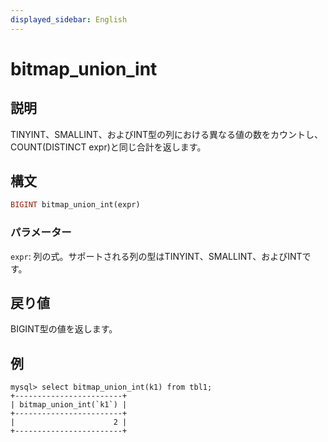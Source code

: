 ```yaml
---
displayed_sidebar: English
---
```


# bitmap_union_int

## 説明

TINYINT、SMALLINT、およびINT型の列における異なる値の数をカウントし、COUNT(DISTINCT expr)と同じ合計を返します。

## 構文

```Haskell
BIGINT bitmap_union_int(expr)
```

### パラメーター

`expr`: 列の式。サポートされる列の型はTINYINT、SMALLINT、およびINTです。

## 戻り値

BIGINT型の値を返します。

## 例

```Plaintext
mysql> select bitmap_union_int(k1) from tbl1;
+------------------------+
| bitmap_union_int(`k1`) |
+------------------------+
|                      2 |
+------------------------+
```
